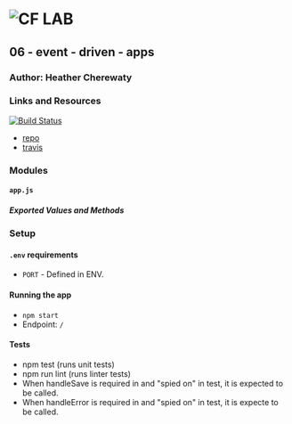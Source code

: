 ![CF](http://i.imgur.com/7v5ASc8.png) LAB
=================================================

## 06 - event - driven - apps

### Author: Heather Cherewaty

### Links and Resources
[![Build Status](https://www.travis-ci.com/hcherewaty/06-event-driven-apps.svg?branch=master)](https://www.travis-ci.com/hcherewaty/06-event-driven-apps)
* [repo](https://github.com/hcherewaty/06-event-driven-apps)
* [travis](https://www.travis-ci.com/hcherewaty/06-event-driven-apps)


### Modules
#### `app.js`
##### Exported Values and Methods


### Setup
#### `.env` requirements
* `PORT` - Defined in ENV.


#### Running the app
* `npm start`
* Endpoint: `/`


#### Tests
* npm test (runs unit tests)
* npm run lint (runs linter tests)
* When handleSave is required in and "spied on" in test, it is expected to be called.
* When handleError is required in and "spied on" in test, it is expecte to be called.


